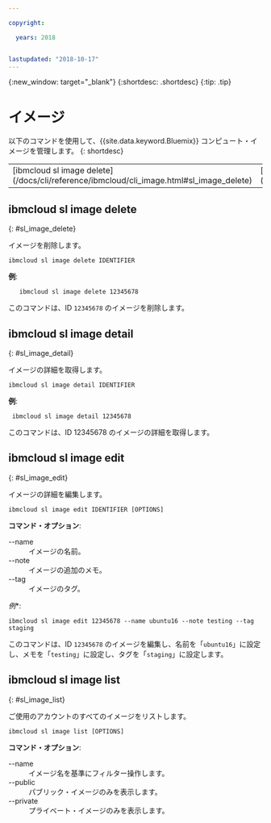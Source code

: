 ```yaml
---

copyright:

  years: 2018


lastupdated: "2018-10-17"
---
```


{:new_window: target="_blank"}
{:shortdesc: .shortdesc}
{:tip: .tip}

# イメージ

以下のコマンドを使用して、{{site.data.keyword.Bluemix}} コンピュート・イメージを管理します。
{: shortdesc}

<table summary="コマンドの詳細情報を表示するリンクが含まれたアルファベット順の {{site.data.keyword.Bluemix_notm}} インフラストラクチャー・イメージ・コマンド">
 <tbody>
 <tr>
 <td>[ibmcloud sl image delete](/docs/cli/reference/ibmcloud/cli_image.html#sl_image_delete)</td>
 <td>[ibmcloud sl image detail](/docs/cli/reference/ibmcloud/cli_image.html#sl_image_detail)</td>
 <td>[ibmcloud sl image edit](/docs/cli/reference/ibmcloud/cli_image.html#sl_image_edit)</td>
 <td>[ibmcloud sl image list](/docs/cli/reference/ibmcloud/cli_image.html#sl_image_list)</td>
 </tr>
   </tbody>
 </table>

 ## ibmcloud sl image delete
{: #sl_image_delete}

イメージを削除します。
```
ibmcloud sl image delete IDENTIFIER
```
**例**:
```
   ibmcloud sl image delete 12345678
```
このコマンドは、ID `12345678` のイメージを削除します。

## ibmcloud sl image detail
{: #sl_image_detail}

イメージの詳細を取得します。
```
ibmcloud sl image detail IDENTIFIER
```
**例**:
```
 ibmcloud sl image detail 12345678
```
このコマンドは、ID 12345678 のイメージの詳細を取得します。

## ibmcloud sl image edit
{: #sl_image_edit}

イメージの詳細を編集します。
```
ibmcloud sl image edit IDENTIFIER [OPTIONS]
```

<strong>コマンド・オプション</strong>:
<dl>
<dt>--name</dt>
<dd>イメージの名前。</dd>
<dt>--note</dt>
<dd>イメージの追加のメモ。</dd>
<dt>--tag</dt>
<dd>イメージのタグ。</dd>
</dl>

*例**:
```  
ibmcloud sl image edit 12345678 --name ubuntu16 --note testing --tag staging
```
このコマンドは、ID `12345678` のイメージを編集し、名前を「`ubuntu16`」に設定し、メモを「`testing`」に設定し、タグを「`staging`」に設定します。

## ibmcloud sl image list
{: #sl_image_list}

ご使用のアカウントのすべてのイメージをリストします。
```
ibmcloud sl image list [OPTIONS]
```

<strong>コマンド・オプション</strong>:
<dl>
<dt>--name</dt>
<dd>イメージ名を基準にフィルター操作します。</dd>
<dt>--public</dt>
<dd>パブリック・イメージのみを表示します。</dd>
<dt>--private</dt>
<dd>プライベート・イメージのみを表示します。</dd>
</dl>
